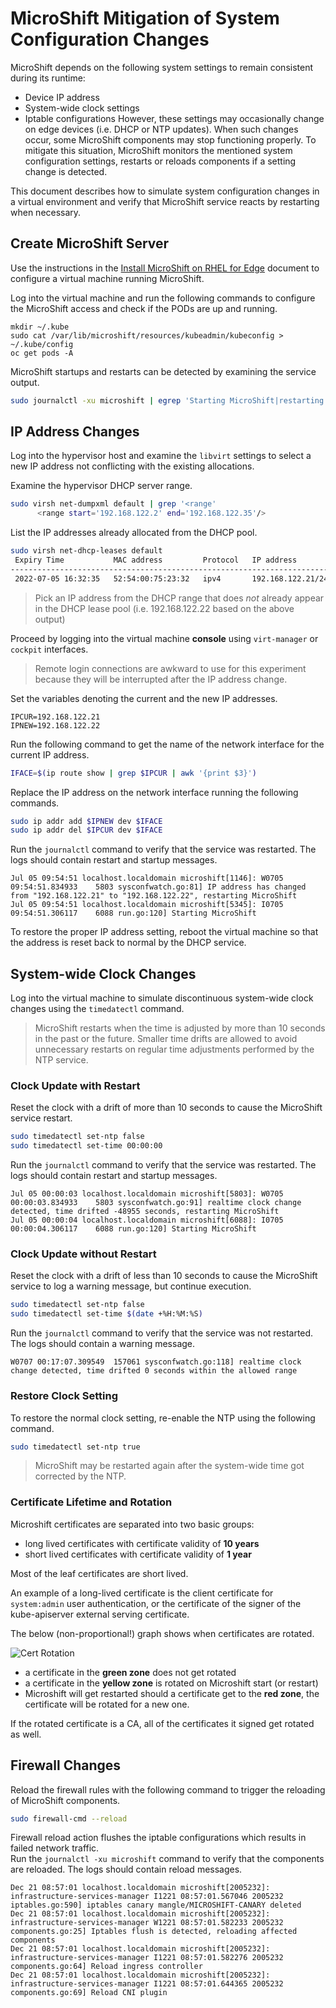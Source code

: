 # MicroShift Mitigation of System Configuration Changes

MicroShift depends on the following system settings to remain consistent during its runtime:
- Device IP address
- System-wide clock settings
- Iptable configurations
However, these settings may occasionally change on edge devices (i.e. DHCP or NTP updates). When such changes occur, some MicroShift components may stop functioning properly. To mitigate this situation, MicroShift monitors the mentioned system configuration settings, restarts or reloads components if a setting change is detected.

This document describes how to simulate system configuration changes in a virtual environment and verify that MicroShift service reacts by restarting when necessary.

## Create MicroShift Server
Use the instructions in the [Install MicroShift on RHEL for Edge](./rhel4edge_iso.md) document to configure a virtual machine running MicroShift. 

Log into the virtual machine and run the following commands to configure the MicroShift access and check if the PODs are up and running.

```
mkdir ~/.kube
sudo cat /var/lib/microshift/resources/kubeadmin/kubeconfig > ~/.kube/config
oc get pods -A
```

MicroShift startups and restarts can be detected by examining the service output.

```bash
sudo journalctl -xu microshift | egrep 'Starting MicroShift|restarting MicroShift'
```

## IP Address Changes
Log into the hypervisor host and examine the `libvirt` settings to select a new IP address not conflicting with the existing allocations.

Examine the hypervisor DHCP server range.

```bash
sudo virsh net-dumpxml default | grep '<range'
      <range start='192.168.122.2' end='192.168.122.35'/>
```

List the IP addresses already allocated from the DHCP pool.

```bash
sudo virsh net-dhcp-leases default
 Expiry Time           MAC address         Protocol   IP address          Hostname         Client ID or DUID
-----------------------------------------------------------------------------------------------------------------
 2022-07-05 16:32:35   52:54:00:75:23:32   ipv4       192.168.122.21/24   -                01:52:54:00:75:23:32
```

> Pick an IP address from the DHCP range that does *not* already appear in the DHCP lease pool (i.e. 192.168.122.22 based on the above output)

Proceed by logging into the virtual machine **console** using `virt-manager` or `cockpit` interfaces.
> Remote login connections are awkward to use for this experiment because they will be interrupted after the IP address change.

Set the variables denoting the current and the new IP addresses.

```
IPCUR=192.168.122.21
IPNEW=192.168.122.22
```

Run the following command to get the name of the network interface for the current IP address.

```bash
IFACE=$(ip route show | grep $IPCUR | awk '{print $3}')
```

Replace the IP address on the network interface running the following commands.

```bash
sudo ip addr add $IPNEW dev $IFACE
sudo ip addr del $IPCUR dev $IFACE
```

Run the `journalctl` command to verify that the service was restarted. The logs should contain restart and startup messages.
```
Jul 05 09:54:51 localhost.localdomain microshift[1146]: W0705 09:54:51.834933    5803 sysconfwatch.go:81] IP address has changed from "192.168.122.21" to "192.168.122.22", restarting MicroShift
Jul 05 09:54:51 localhost.localdomain microshift[5345]: I0705 09:54:51.306117    6088 run.go:120] Starting MicroShift
```

To restore the proper IP address setting, reboot the virtual machine so that the address is reset back to normal by the DHCP service.

## System-wide Clock Changes
Log into the virtual machine to simulate discontinuous system-wide clock changes using the `timedatectl` command.

> MicroShift restarts when the time is adjusted by more than 10 seconds in the past or the future. 
> Smaller time drifts are allowed to avoid unnecessary restarts on regular time adjustments performed by the NTP service.

### Clock Update with Restart
Reset the clock with a drift of more than 10 seconds to cause the MicroShift service restart.

```bash
sudo timedatectl set-ntp false
sudo timedatectl set-time 00:00:00
```

Run the `journalctl` command to verify that the service was restarted. The logs should contain restart and startup messages.

```
Jul 05 00:00:03 localhost.localdomain microshift[5803]: W0705 00:00:03.834933    5803 sysconfwatch.go:91] realtime clock change detected, time drifted -48955 seconds, restarting MicroShift
Jul 05 00:00:04 localhost.localdomain microshift[6088]: I0705 00:00:04.306117    6088 run.go:120] Starting MicroShift
```

### Clock Update without Restart
Reset the clock with a drift of less than 10 seconds to cause the MicroShift service to log a warning message, but continue execution.

```bash
sudo timedatectl set-ntp false
sudo timedatectl set-time $(date +%H:%M:%S)
```

Run the `journalctl` command to verify that the service was not restarted. The logs should contain a warning message.

```
W0707 00:17:07.309549  157061 sysconfwatch.go:118] realtime clock change detected, time drifted 0 seconds within the allowed range
```
### Restore Clock Setting
To restore the normal clock setting, re-enable the NTP using the following command.
```bash
sudo timedatectl set-ntp true
```

> MicroShift may be restarted again after the system-wide time got corrected by the NTP.

### Certificate Lifetime and Rotation

Microshift certificates are separated into two basic groups:

- long lived certificates with certificate validity of **10 years**
- short lived certificates with certificate validity of **1 year**

Most of the leaf certificates are short lived.

An example of a long-lived certificate is the client certificate for `system:admin`
user authentication, or the certificate of the signer of the kube-apiserver
external serving certificate.

The below (non-proportional!) graph shows when certificates are rotated.

![Cert Rotation](./images/certrotation.png)

- a certificate in the **green zone** does not get rotated
- a certificate in the **yellow zone** is rotated on Microshift start (or restart)
- Microshift will get restarted should a certificate get to the **red zone**, the
  certificate will be rotated for a new one.

If the rotated certificate is a CA, all of the certificates it signed get rotated
as well.

## Firewall Changes

Reload the firewall rules with the following command to trigger the reloading of MicroShift components.

```bash
sudo firewall-cmd --reload
```

Firewall reload action flushes the iptable configurations which results in failed network traffic. <br>
Run the `journalctl -xu microshift` command to verify that the components are reloaded. The logs should contain reload messages.

```
Dec 21 08:57:01 localhost.localdomain microshift[2005232]: infrastructure-services-manager I1221 08:57:01.567046 2005232 iptables.go:590] iptables canary mangle/MICROSHIFT-CANARY deleted
Dec 21 08:57:01 localhost.localdomain microshift[2005232]: infrastructure-services-manager W1221 08:57:01.582233 2005232 components.go:25] Iptables flush is detected, reloading affected components
Dec 21 08:57:01 localhost.localdomain microshift[2005232]: infrastructure-services-manager I1221 08:57:01.582276 2005232 components.go:64] Reload ingress controller
Dec 21 08:57:01 localhost.localdomain microshift[2005232]: infrastructure-services-manager I1221 08:57:01.644365 2005232 components.go:69] Reload CNI plugin
```
